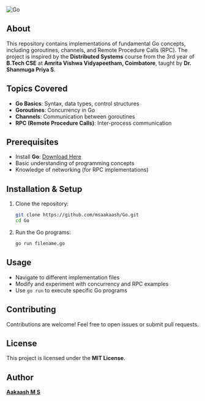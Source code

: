 <img src="https://skillicons.dev/icons?i=go" title="Go"/> 

## About
This repository contains implementations of fundamental Go concepts, including goroutines, channels, and Remote Procedure Calls (RPC). The project is inspired by the **Distributed Systems** course from the 3rd year of **B.Tech CSE** at **Amrita Vishwa Vidyapeetham, Coimbatore**, taught by **Dr. Shanmuga Priya S**.

## Topics Covered
- **Go Basics**: Syntax, data types, control structures
- **Goroutines**: Concurrency in Go
- **Channels**: Communication between goroutines
- **RPC (Remote Procedure Calls)**: Inter-process communication

## Prerequisites
- Install **Go**: [Download Here](https://go.dev/doc/install)
- Basic understanding of programming concepts
- Knowledge of networking (for RPC implementations)

## Installation & Setup
1. Clone the repository:
   ```sh
   git clone https://github.com/msaakaash/Go.git
   cd Go
   ```
2. Run the Go programs:
   ```sh
   go run filename.go
   ```

## Usage
- Navigate to different implementation files
- Modify and experiment with concurrency and RPC examples
- Use `go run` to execute specific Go programs

## Contributing
Contributions are welcome! Feel free to open issues or submit pull requests.

## License
This project is licensed under the **MIT License**.

## Author
[**Aakaash M S**](https://github.com/yourusername)

